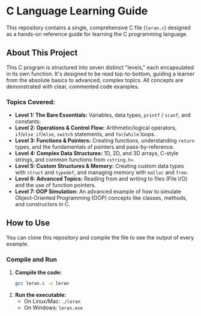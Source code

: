 # C Language Learning Guide

This repository contains a single, comprehensive C file (`leran.c`) designed as a hands-on reference guide for learning the C programming language.

## About This Project

This C program is structured into seven distinct "levels," each encapsulated in its own function. It's designed to be read top-to-bottom, guiding a learner from the absolute basics to advanced, complex topics. All concepts are demonstrated with clear, commented code examples.

### Topics Covered:

* **Level 1: The Bare Essentials:** Variables, data types, `printf` / `scanf`, and constants.
* **Level 2: Operations & Control Flow:** Arithmetic/logical operators, `if`/`else if`/`else`, `switch` statements, and `for`/`while` loops.
* **Level 3: Functions & Pointers:** Creating functions, understanding `return` types, and the fundamentals of pointers and pass-by-reference.
* **Level 4: Complex Data Structures:** 1D, 2D, and 3D arrays, C-style strings, and common functions from `<string.h>`.
* **Level 5: Custom Structures & Memory:** Creating custom data types with `struct` and `typedef`, and managing memory with `malloc` and `free`.
* **Level 6: Advanced Topics:** Reading from and writing to files (File I/O) and the use of function pointers.
* **Level 7: OOP Simulation:** An advanced example of how to simulate Object-Oriented Programming (OOP) concepts like classes, methods, and constructors in C.

## How to Use

You can clone this repository and compile the file to see the output of every example.

### Compile and Run

1.  **Compile the code:**
    ```bash
    gcc leran.c -o leran
    ```
2.  **Run the executable:**
    * On Linux/Mac: `./leran`
    * On Windows: `leran.exe`
